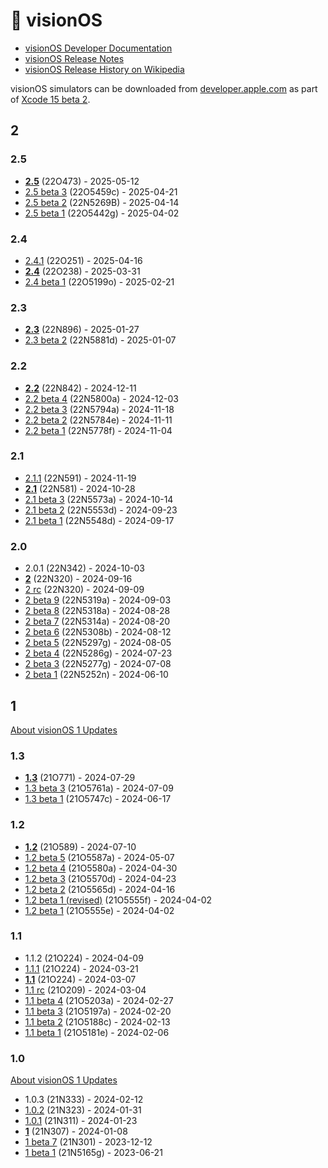 # 🥽 visionOS

- [visionOS Developer Documentation](https://developer.apple.com/documentation/visionOS)
- [visionOS Release Notes](https://developer.apple.com/documentation/visionos-release-notes/visionos-release-notes)
- [visionOS Release History on Wikipedia](https://en.wikipedia.org/wiki/VisionOS#Release_history)

visionOS simulators can be downloaded from [developer.apple.com] as part of
[Xcode 15 beta 2](https://developer.apple.com/documentation/xcode-release-notes/xcode-15-release-notes).

## 2

### 2.5

- **[2.5](https://developer.apple.com/documentation/visionos-release-notes/visionos-2_5-release-notes)** (22O473) - 2025-05-12
- [2.5 beta 3](https://developer.apple.com/documentation/visionos-release-notes/visionos-2_5-release-notes) (22O5459c) - 2025-04-21
- [2.5 beta 2](https://developer.apple.com/documentation/visionos-release-notes/visionos-2_5-release-notes) (22N5269B) - 2025-04-14
- [2.5 beta 1](https://developer.apple.com/documentation/visionos-release-notes/visionos-2_5-release-notes) (22O5442g) - 2025-04-02

### 2.4

- [2.4.1](https://support.apple.com/en-us/122402) (22O251) - 2025-04-16
- **[2.4](https://developer.apple.com/documentation/visionos-release-notes/visionos-2_4-release-notes)** (22O238) - 2025-03-31
- [2.4 beta 1](https://developer.apple.com/documentation/visionos-release-notes/visionos-2_4-release-notes) (22O5199o) - 2025-02-21

### 2.3

- **[2.3](https://developer.apple.com/documentation/visionos-release-notes/visionos-2_3-release-notes)** (22N896) - 2025-01-27
- [2.3 beta 2](https://developer.apple.com/documentation/visionos-release-notes/visionos-2_3-release-notes) (22N5881d) - 2025-01-07

### 2.2

- **[2.2](https://developer.apple.com/documentation/visionos-release-notes/visionos-2_2-release-notes)** (22N842) - 2024-12-11
- [2.2 beta 4](https://developer.apple.com/documentation/visionos-release-notes/visionos-2_2-release-notes) (22N5800a) - 2024-12-03
- [2.2 beta 3](https://developer.apple.com/documentation/visionos-release-notes/visionos-2_2-release-notes) (22N5794a) - 2024-11-18
- [2.2 beta 2](https://developer.apple.com/documentation/visionos-release-notes/visionos-2_2-release-notes) (22N5784e) - 2024-11-11
- [2.2 beta 1](https://developer.apple.com/documentation/visionos-release-notes/visionos-2_2-release-notes) (22N5778f) - 2024-11-04

### 2.1

- [2.1.1](https://support.apple.com/en-us/121755) (22N591) - 2024-11-19
- **[2.1](https://developer.apple.com/documentation/visionos-release-notes/visionos-2_1-release-notes)** (22N581) - 2024-10-28
- [2.1 beta 3](https://developer.apple.com/documentation/visionos-release-notes/visionos-2_1-release-notes) (22N5573a) - 2024-10-14
- [2.1 beta 2](https://developer.apple.com/documentation/visionos-release-notes/visionos-2_1-release-notes) (22N5553d) - 2024-09-23
- [2.1 beta 1](https://developer.apple.com/documentation/visionos-release-notes/visionos-2_1-release-notes) (22N5548d) - 2024-09-17

### 2.0

- 2.0.1 (22N342) - 2024-10-03
- **[2](https://developer.apple.com/documentation/visionos-release-notes/visionos-2-release-notes)** (22N320) - 2024-09-16
- [2 rc](https://developer.apple.com/documentation/visionos-release-notes/visionos-2-release-notes) (22N320) - 2024-09-09
- [2 beta 9](https://developer.apple.com/documentation/visionos-release-notes/visionos-2-release-notes) (22N5319a) - 2024-09-03
- [2 beta 8](https://developer.apple.com/documentation/visionos-release-notes/visionos-2-release-notes) (22N5318a) - 2024-08-28
- [2 beta 7](https://developer.apple.com/documentation/visionos-release-notes/visionos-2-release-notes) (22N5314a) - 2024-08-20
- [2 beta 6](https://developer.apple.com/documentation/visionos-release-notes/visionos-2-release-notes) (22N5308b) - 2024-08-12
- [2 beta 5](https://developer.apple.com/documentation/visionos-release-notes/visionos-2-release-notes) (22N5297g) - 2024-08-05
- [2 beta 4](https://developer.apple.com/documentation/visionos-release-notes/visionos-2-release-notes) (22N5286g) - 2024-07-23
- [2 beta 3](https://developer.apple.com/documentation/visionos-release-notes/visionos-2-release-notes) (22N5277g) - 2024-07-08
- [2 beta 1](https://developer.apple.com/documentation/visionos-release-notes/visionos-2-release-notes) (22N5252n) - 2024-06-10

## 1

[About visionOS 1 Updates](https://support.apple.com/en-us/118202)

### 1.3

- **[1.3](https://developer.apple.com/documentation/visionos-release-notes/visionos-1_3-release-notes)** (21O771) - 2024-07-29
- [1.3 beta 3](https://developer.apple.com/documentation/visionos-release-notes/visionos-1_3-release-notes) (21O5761a) - 2024-07-09
- [1.3 beta 1](https://developer.apple.com/documentation/visionos-release-notes/visionos-1_3-release-notes) (21O5747c) - 2024-06-17

### 1.2

- **[1.2](https://developer.apple.com/documentation/visionos-release-notes/visionos-1_2-release-notes)** (21O589) - 2024-07-10
- [1.2 beta 5](https://developer.apple.com/documentation/visionos-release-notes/visionos-1_2-release-notes) (21O5587a) - 2024-05-07
- [1.2 beta 4](https://developer.apple.com/documentation/visionos-release-notes/visionos-1_2-release-notes) (21O5580a) - 2024-04-30
- [1.2 beta 3](https://developer.apple.com/documentation/visionos-release-notes/visionos-1_2-release-notes) (21O5570d) - 2024-04-23
- [1.2 beta 2](https://developer.apple.com/documentation/visionos-release-notes/visionos-1_2-release-notes) (21O5565d) - 2024-04-16
- [1.2 beta 1 (revised)](https://developer.apple.com/documentation/visionos-release-notes/visionos-1_2-release-notes) (21O5555f) - 2024-04-02
- [1.2 beta 1](https://developer.apple.com/documentation/visionos-release-notes/visionos-1_2-release-notes) (21O5555e) - 2024-04-02

### 1.1

- 1.1.2 (21O224) - 2024-04-09
- [1.1.1](https://support.apple.com/en-us/HT214093) (21O224) - 2024-03-21
- **[1.1](https://support.apple.com/en-us/HT214087)** (21O224) - 2024-03-07
- [1.1 rc](https://developer.apple.com/documentation/visionos-release-notes/visionos-1_1-release-notes) (21O209) - 2024-03-04
- [1.1 beta 4](https://developer.apple.com/documentation/visionos-release-notes/visionos-1_1-release-notes) (21O5203a) - 2024-02-27
- [1.1 beta 3](https://developer.apple.com/documentation/visionos-release-notes/visionos-1_1-release-notes) (21O5197a) - 2024-02-20
- [1.1 beta 2](https://developer.apple.com/documentation/visionos-release-notes/visionos-1_1-release-notes) (21O5188c) - 2024-02-13
- [1.1 beta 1](https://developer.apple.com/documentation/visionos-release-notes/visionos-1_1-release-notes) (21O5181e) - 2024-02-06

### 1.0

[About visionOS 1 Updates](https://support.apple.com/en-us/HT214071)

- 1.0.3 (21N333) - 2024-02-12
- [1.0.2](https://support.apple.com/en-us/HT214070) (21N323) - 2024-01-31
- [1.0.1](https://www.macrumors.com/2024/01/23/apple-releases-visionos-1-0-1/) (21N311) - 2024-01-23
- **[1](https://developer.apple.com/documentation/visionos-release-notes/visionos-release-notes)** (21N307) - 2024-01-08
- [1 beta 7](https://developer.apple.com/documentation/visionos-release-notes/visionos-release-notes) (21N301) - 2023-12-12
- [1 beta 1](https://developer.apple.com/documentation/visionos-release-notes/visionos-release-notes) (21N5165g) - 2023-06-21

[developer.apple.com]: https://developer.apple.com
